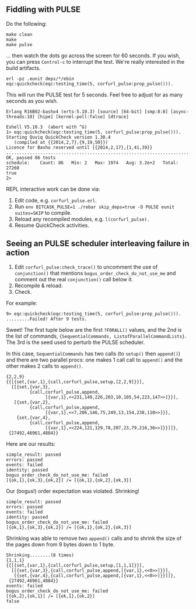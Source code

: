 
## Fiddling with PULSE

Do the following:

    make clean
    make
    make pulse

... then watch the dots go across the screen for 60 seconds.  If you
wish, you can press `Control-c` to interrupt the test.  We're really
interested in the build artifacts.

    erl -pz .eunit deps/*/ebin
    eqc:quickcheck(eqc:testing_time(5, corfurl_pulse:prop_pulse())).

This will run the PULSE test for 5 seconds.  Feel free to adjust for
as many seconds as you wish.

    Erlang R16B02-basho4 (erts-5.10.3) [source] [64-bit] [smp:8:8] [async-threads:10] [hipe] [kernel-poll:false] [dtrace]
    
    Eshell V5.10.3  (abort with ^G)
    1> eqc:quickcheck(eqc:testing_time(5, corfurl_pulse:prop_pulse())).
    Starting Quviq QuickCheck version 1.30.4
       (compiled at {{2014,2,7},{9,19,50}})
    Licence for Basho reserved until {{2014,2,17},{1,41,39}}
    ......................................................................................
    OK, passed 86 tests
    schedule:    Count: 86   Min: 2   Max: 1974   Avg: 3.2e+2   Total: 27260
    true
    2> 

REPL interactive work can be done via:

1. Edit code, e.g. `corfurl_pulse.erl`.
2. Run `env BITCASK_PULSE=1 ./rebar skip_deps=true -D PULSE eunit suites=SKIP`
to compile.
3. Reload any recompiled modules, e.g. `l(corfurl_pulse).`
4. Resume QuickCheck activities.

## Seeing an PULSE scheduler interleaving failure in action

1. Edit `corfurl_pulse:check_trace()` to uncomment the
   use of `conjunction()` that mentions `bogus_order_check_do_not_use_me`
   and comment out the real `conjunction()` call below it.
2. Recompile & reload.
3. Check.

For example:

    9> eqc:quickcheck(eqc:testing_time(5, corfurl_pulse:prop_pulse())).
    .........Failed! After 9 tests.

Sweet!  The first tuple below are the first `?FORALL()` values,
and the 2nd is the list of commands,
`{SequentialCommands, ListofParallelCommandLists}`.  The 3rd is the
seed used to perturb the PULSE scheduler.

In this case, `SequentialCommands` has two calls (to `setup()` then
`append()`) and there are two parallel procs: one makes 1 call
call to `append()` and the other makes 2 calls to `append()`.

    {2,2,9}
    {{[{set,{var,1},{call,corfurl_pulse,setup,[2,2,9]}}],
      [[{set,{var,3},
             {call,corfurl_pulse,append,
                   [{var,1},<<231,149,226,203,10,105,54,223,147>>]}}],
       [{set,{var,2},
             {call,corfurl_pulse,append,
                   [{var,1},<<7,206,146,75,249,13,154,238,110>>]}},
        {set,{var,4},
             {call,corfurl_pulse,append,
                   [{var,1},<<224,121,129,78,207,23,79,216,36>>]}}]]},
     {27492,46961,4884}}

Here are our results:

    simple_result: passed
    errors: passed
    events: failed
    identity: passed
    bogus_order_check_do_not_use_me: failed
    [{ok,1},{ok,3},{ok,2}] /= [{ok,1},{ok,2},{ok,3}]

Our (bogus!) order expectation was violated.  Shrinking!

    simple_result: passed
    errors: passed
    events: failed
    identity: passed
    bogus_order_check_do_not_use_me: failed
    [{ok,1},{ok,3},{ok,2}] /= [{ok,1},{ok,2},{ok,3}]

Shrinking was able to remove two `append()` calls and to shrink the
size of the pages down from 9 bytes down to 1 byte.

    Shrinking........(8 times)
    {1,1,1}
    {{[{set,{var,1},{call,corfurl_pulse,setup,[1,1,1]}}],
      [[{set,{var,3},{call,corfurl_pulse,append,[{var,1},<<0>>]}}],
       [{set,{var,4},{call,corfurl_pulse,append,[{var,1},<<0>>]}}]]},
     {27492,46961,4884}}
    events: failed
    bogus_order_check_do_not_use_me: failed
    [{ok,2},{ok,1}] /= [{ok,1},{ok,2}]
    false
